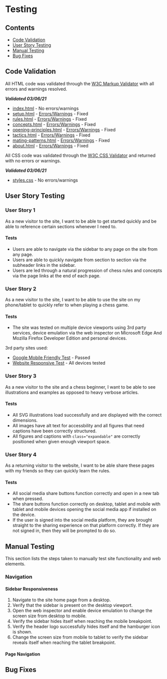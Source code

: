 # Testing

## Contents

- [Code Validation](#code-validation)
- [User Story Testing](#user-story-testing)
- [Manual Testing](#manual-testing)
- [Bug Fixes](#bug-fixes)

## Code Validation

All HTML code was validated through the [W3C Markup Validator](https://validator.w3.org/) with all errors and warnings resolved.

***Validated 03/06/21***

- [index.html](index.html) - No errors/warnings
- [setup.html](setup.html) - [Errors/Warnings](assets/img/testing/setup-html-validation.png) - Fixed
- [rules.html](rules.html) - [Errors/Warnings](assets/img/testing/rules-html-validation.png) - Fixed
- [concepts.html](concepts.html) - [Errors/Warnings](assets/img/testing/concepts-html-validation.png) - Fixed
- [opening-principles.html](opening-principles.html) - [Errors/Warnings](assets/img/testing/opening-principles-html-validation.png) - Fixed
- [tactics.html](tactics.html) - [Errors/Warnings](assets/img/testing/tactics-html-validation.png) - Fixed
- [mating-patterns.html](mating-patterns.html) - [Errors/Warnings](assets/img/testing/tactics-html-validation.png) - Fixed
- [about.html](about.html) - [Errors/Warnings](assets/img/testing/about-html-validation.png) - Fixed

All CSS code was validated through the [W3C CSS Validator](https://jigsaw.w3.org/css-validator/) and returned with no errors or warnings.

***Validated 03/06/21***

- [styles.css](assets/css/styles.css) - No errors/warnings

## User Story Testing

### User Story 1

As a new visitor to the site, I want to be able to get started quickly and be able to reference certain sections whenever I need to.

#### Tests

- Users are able to navigate via the sidebar to any page on the site from any page.
- Users are able to quickly navigate from section to section via the subheader links in the sidebar.
- Users are led through a natural progression of chess rules and concepts via the page links at the end of each page.

### User Story 2

As a new visitor to the site, I want to be able to use the site on my phone/tablet to quickly refer to when playing a chess game.

#### Tests

- The site was tested on multiple device viewports using 3rd party services, device emulation via the web inspector on Microsoft Edge And Mozilla Firefox Developer Edition and personal devices.

3rd party sites used:

- [Google Mobile Friendly Test](https://search.google.com/test/mobile-friendly) - Passed
- [Website Responsive Test](https://websiteresponsivetest.com/) - All devices tested

### User Story 3

As a new visitor to the site and a chess beginner, I want to be able to see illustrations and examples as opposed to heavy verbose articles.

#### Tests

- All SVG illustrations load successfully and are displayed with the correct dimensions.
- All images have alt text for accessbility and all figures that need captions have been correctly structured.
- All figures and captions with `class="expandable"` are correctly positioned when given enough viewport space.

### User Story 4

As a returning visitor to the website, I want to be able share these pages with my friends so they can quickly learn the rules.

#### Tests

- All social media share buttons function correctly and open in a new tab when pressed.
- The share buttons function correctly on desktop, tablet and mobile with tablet and mobile devices opening the social media app if installed on the device.
- If the user is signed into the social media platform, they are brought straight to the sharing experience on that platform correctly. If they are not signed in, then they will be prompted to do so.

## Manual Testing

This section lists the steps taken to manually test site functionality and web elements.
### Navigation

#### Sidebar Responsiveness


1. Navigate to the site home page from a desktop.
2. Verify that the sidebar is present on the desktop viewport.
3. Open the web inspector and enable device emulation to change the screen size from desktop to mobile.
4. Verify the sidebar hides itself when reaching the mobile breakpoint.
5. Verify the header logo successfully hides itself and the hamburger icon is shown.
6. Change the screen size from mobile to tablet to verify the sidebar reveals itself when reaching the tablet breakpoint.

#### Page Navigation



## Bug Fixes